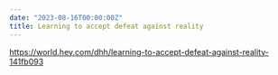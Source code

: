 ```yaml
---
date: "2023-08-16T00:00:00Z"
title: Learning to accept defeat against reality
---
```

https://world.hey.com/dhh/learning-to-accept-defeat-against-reality-141fb093